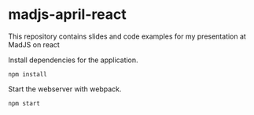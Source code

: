 # madjs-april-react
This repository contains slides and code examples for my presentation at MadJS on react

Install dependencies for the application.
```
npm install
```

Start the webserver with webpack.
```
npm start
```
